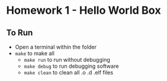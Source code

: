 # Homework 1 - Hello World Box

## To Run
- Open a terminal within the folder
- ```make``` to make all
  - ```make run``` to run without debugging   
  - ```make debug``` to run debugging software
  - ```make clean``` to clean all .o .d .elf files
